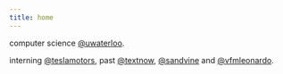 ```yaml
---
title: home
---
```

computer science [@uwaterloo](https://uwaterloo.ca/).

interning [@teslamotors](https://www.tesla.com), past [@textnow](https://www.textnow.com), [@sandvine](https://www.sandvine.com) and [@vfmleonardo](http://www.leonardo.com). 
